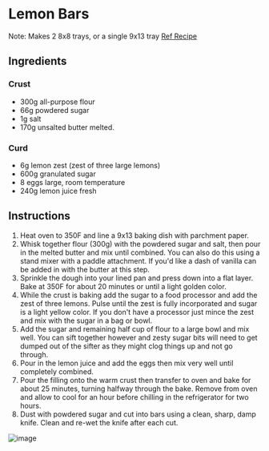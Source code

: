 # Lemon Bars
Note: Makes 2 8x8 trays, or a single 9x13 tray
[Ref Recipe](https://preppykitchen.com/lemon-bars/#recipe)

## Ingredients

### Crust
* 300g all-purpose flour
* 66g powdered sugar 
* 1g salt
* 170g unsalted butter melted.

### Curd  
* 6g lemon zest (zest of three large lemons)
* 600g granulated sugar 
* 8 eggs large, room temperature
* 240g lemon juice fresh

## Instructions

1. Heat oven to 350F and line a 9x13 baking dish with parchment paper.
1. Whisk together flour (300g) with the powdered sugar and salt, then pour in the melted butter and mix until combined. You can also do this using a stand mixer with a paddle attachment. If you'd like a dash of vanilla can be added in with the butter at this step.
1. Sprinkle the dough into your lined pan and press down into a flat layer. Bake at 350F for about 20 minutes or until a light golden color.
1. While the crust is baking add the sugar to a food processor and add the zest of three lemons. Pulse until the zest is fully incorporated and sugar is a light yellow color. If you don't have a processor just mince the zest and mix with the sugar in a bag or bowl.
1. Add the sugar and remaining half cup of flour to a large bowl and mix well. You can sift together however and zesty sugar bits will need to get dumped out of the sifter as they might clog things up and not go through.
1. Pour in the lemon juice and add the eggs then mix very well until completely combined.
1. Pour the filling onto the warm crust then transfer to oven and bake for about 25 minutes, turning halfway through the bake. Remove from oven and allow to cool for an hour before chilling in the refrigerator for two hours.
1. Dust with powdered sugar and cut into bars using a clean, sharp, damp knife. Clean and re-wet the knife after each cut.

![image](https://github.com/user-attachments/assets/4bc3a3ba-2427-47a6-8c81-bb3e75a2587a)
